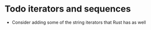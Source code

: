 # Todo iterators and sequences

- Consider adding some of the string iterators that Rust has as well
